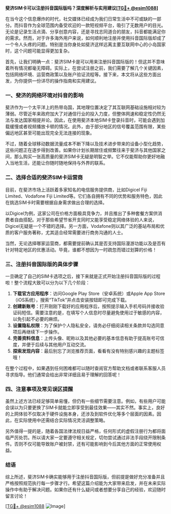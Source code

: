 **斐济SIM卡可以注册抖音国际版吗？深度解析与实用建议[[TG💪+ @esim1088](https://t.me/s/esim1088)]**

在当今这个信息爆炸的时代，社交媒体已经成为我们日常生活中不可或缺的一部分。而抖音作为全球范围内备受欢迎的一款短视频平台，吸引了无数用户的目光。无论是记录生活点滴、分享创意内容，还是寻找志同道合的朋友，抖音都能满足你的需求。然而，对于许多海外用户来说，如何顺利地注册并使用抖音国际版却成了一个令人头疼的问题。特别是当你身处如斐济这样远离主要互联网中心的小岛国家时，这个问题可能显得更加复杂。

首先，让我们明确一点：斐济SIM卡是可以用来注册抖音国际版的！但这并不意味着所有情况都毫无障碍。实际上，在尝试注册之前，我们需要了解几个关键因素，包括网络环境、运营商政策以及账户验证流程等。接下来，本文将从这些方面出发，为你提供一份详尽的操作指南和实用建议。

### 一、斐济的网络环境对抖音的影响

斐济作为一个太平洋上的热带岛国，其地理位置决定了其互联网基础设施相对较为薄弱。尽管近年来政府加大了对通信行业的投入力度，但整体网速和稳定性仍然无法与发达国家相提并论。因此，在使用斐济本地SIM卡登录抖音时，可能会遇到加载缓慢或者视频播放卡顿的情况。此外，由于部分地区的信号覆盖范围有限，某些偏远地区甚至可能出现完全无法连接的现象。

不过，随着全球移动数据流量成本不断下降以及技术进步带来的设备小型化趋势，这些问题正在逐步得到改善。如果你计划长期居住或频繁往来于斐济与其他国家之间，那么购买一张高质量的斐济SIM卡无疑是明智之举。它不仅能帮助你更好地融入当地生活，还能让你随时随地保持与外界的联系。

### 二、选择合适的斐济SIM卡运营商

目前，在斐济市场上活跃着多家知名的电信服务提供商，比如Digicel Fiji Limited、Vodafone Fiji Limited等。它们各自拥有不同的优势和服务特色，因此在挑选SIM卡时需要根据自身需求做出合理的选择。

以Digicel为例，这家公司在价格方面极具竞争力，并且推出了多种套餐方案供消费者自由搭配。对于那些希望节省开支同时又能享受稳定网络体验的人来说，Digicel无疑是一个不错的选择。另一方面，Vodafone则以其广泛的基站布局和优质的客户服务著称，尤其适合经常需要进行商务沟通的人士。

当然，无论选择哪家运营商，都需要提前确认其是否支持国际漫游功能以及是否有针对特定地区的优惠活动。毕竟，谁都不想因为一时疏忽而错过划算的价格！

### 三、注册抖音国际版的具体步骤

一旦确定了自己的SIM卡选项之后，接下来就是正式开始注册抖音国际版的过程啦！整个流程大致可以分为以下几个阶段：

1. **下载官方应用程序**：访问Google Play Store（安卓系统）或Apple App Store（iOS系统），搜索“TikTok”并点击安装按钮即可完成下载。
2. **创建新账号**：打开刚刚下载好的应用程序后，按照提示输入手机号码并接收验证码短信。需要注意的是，在填写个人信息时尽量避免使用过于敏感的内容，以免引起不必要的麻烦。
3. **设置隐私权限**：为了保护个人隐私安全，请务必仔细阅读相关条款并勾选同意项后再继续下一步操作。
4. **完善资料信息**：上传头像、昵称以及其他必要的基本信息有助于提高账号可信度，并便于后续与其他用户互动交流。
5. **探索发现内容**：最后别忘了浏览推荐页面，看看有没有特别感兴趣的主题标签哦！

在整个过程中，如果遇到任何困难都可以随时查阅官方帮助文档或者联系客服人员寻求指导。他们通常会给出非常详细且易于理解的回答呢！

### 四、注意事项及常见误区提醒

虽然上述方法已经足够简单易懂，但仍有一些细节需要注意。例如，有些用户可能会误以为只要更换了SIM卡就能立即享受到最佳效果——其实不然。事实上，良好的上网体验不仅取决于硬件设施本身，还涉及到软件优化等多个层面的因素。因此，在实际使用中还需结合实际情况灵活调整策略。

另外值得一提的是，随着各国法律法规日益严格，任何形式的虚假注册行为都将面临严厉处罚。所以请大家一定要遵守相关规定，切勿尝试通过非法手段绕开限制条件。否则不仅可能导致账户被封禁，还有可能影响到今后其他方面的正常使用权益。

### 结语

综上所述，斐济SIM卡确实能够用于注册抖音国际版，但前提是做好充分准备并且严格按照规范执行每一步骤才行。希望这篇介绍能为大家带来启发，并在未来实际操作中有助于解决问题。如果你还有什么疑问或者想要分享自己的经验，欢迎随时留言讨论！

[[TG💪+ @esim1088](https://t.me/s/esim1088) ![Image](https://i.postimg.cc/4NQfJmqS/Snipaste-2025-05-13-00-14-12.png)]
